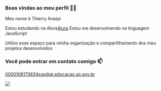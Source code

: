 ### Boas vindas ao meu perfil 💙💙

Meu nome é Thierry Araújo

Estou estudando na Alura[Alura](https://www.alura.com.br)
Estou me desenvolvendo na linguagem JavaScript

Utilizo esse espaço para minha organização e compartilhamento dos meu projetos desenvolvidos  

### Você pode entrar em contato comigo 📫
0000108170634xsp@al.educacao.sp.gov.br


![](https://media1.tenor.com/m/pEtNvfQDC6wAAAAC/tanjiro.gif)

